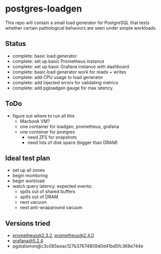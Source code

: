 # postgres-loadgen

This repo will contain a small load generator for PostgreSQL that tests whether
certain pathological behaviors are seen under simple workloads.

## Status

- complete: basic load generator
- complete: set up basic Prometheus instance
- complete: set up basic Grafana instance with dashboard
- complete: basic load generator work for reads + writes
- complete: add CPU usage to load generator
- complete: add injected errors for validating metrics
- complete: add pgloadgen gauge for max latency

## ToDo

- figure out where to run all this
  - Macbook VM?
  - one container for loadgen, prometheus, grafana
  - one container for postgres
    - need ZFS for snapshots
    - need lots of disk space (bigger than DRAM)

## Ideal test plan

- set up all zones
- begin monitoring
- begin workload
- watch query latency.  expected events:
  - spills out of shared buffers
  - spills out of DRAM
  - next vacuum
  - next anti-wraparound vacuum

## Versions tried

- prometheus@2.3.2, prometheus@2.4.0
- grafana@5.2.4
- pgstatsmon@c3c085eeac127b37674809d0d41bd5fc368e744e
